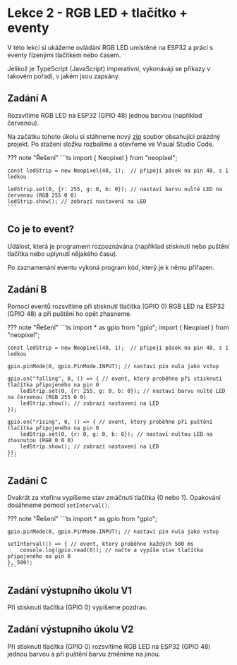 # Lekce 2 - RGB LED + tlačítko + eventy

V této lekci si ukážeme ovládání RGB LED umístěné na ESP32 a práci s eventy řízenými tlačítkem nebo časem. 

Jelikož je TypeScript (JavaScript) imperativní, vykonávájí se příkazy v takovém pořadí, v jakém jsou zapsány.

## Zadání A

Rozsvítíme RGB LED na ESP32 (GPIO 48) jednou barvou (například červenou). 

Na začátku tohoto úkolu si stáhneme nový [zip]() soubor obsahující prázdný projekt. Po stažení složku rozbalíme a otevřeme ve Visual Studio Code.

??? note "Řešení"
    ```ts 
    import { Neopixel } from "neopixel";

    const ledStrip = new Neopixel(48, 1);  // připojí pásek na pin 48, s 1 ledkou

    ledStrip.set(0, {r: 255, g: 0, b: 0}); // nastaví barvu nulté LED na červenou (RGB 255 0 0)
    ledStrip.show(); // zobrazí nastavení na LED
    ```

## Co je to event?

Událost, která je programem rozpoznávána (například stisknutí nebo puštění tlačítka nebo uplynutí nějakého času).

Po zaznamenání eventu vykoná program kód, který je k němu přiřazen.

## Zadání B

Pomocí eventů rozsvítíme při stisknutí tlačítka (GPIO 0) RGB LED na ESP32 (GPIO 48) a při puštění ho opět zhasneme.

??? note "Řešení"
    ```ts 
    import * as gpio from "gpio";
    import { Neopixel } from "neopixel";

    const ledStrip = new Neopixel(48, 1);  // připojí pásek na pin 48, s 1 ledkou

    gpio.pinMode(0, gpio.PinMode.INPUT); // nastaví pin nula jako vstup

    gpio.on("falling", 0, () => { // event, který proběhne při stisknutí tlačítka připojeného na pin 0
        ledStrip.set(0, {r: 255, g: 0, b: 0}); // nastaví barvu nulté LED na červenou (RGB 255 0 0)
        ledStrip.show(); // zobrazí nastavení na LED
    });

    gpio.on("rising", 0, () => { // event, který proběhne při puštění tlačítka připojeného na pin 0
        ledStrip.set(0, {r: 0, g: 0, b: 0}); // nastaví nultou LED na zhasnutou (RGB 0 0 0)
        ledStrip.show(); // zobrazí nastavení na LED
    });
    ```

## Zadání C

Dvakrát za vteřinu vypíšeme stav zmáčnutí tlačítka (0 nebo 1). Opakování dosáhneme pomocí `setInterval()`.

??? note "Řešení"
    ```ts
    import * as gpio from "gpio";

    gpio.pinMode(0, gpio.PinMode.INPUT); // nastaví pin nula jako vstup

    setInterval(() => { // event, který proběhne každých 500 ms
        console.log(gpio.read(0)); // načte a vypíše stav tlačítka připojeného na pin 0
    }, 500);
    ```

## Zadání výstupního úkolu V1

Při stisknutí tlačítka (GPIO 0) vypíšeme pozdrav.

## Zadání výstupního úkolu V2

Při stisknutí tlačítka (GPIO 0) rozsvítíme RGB LED na ESP32 (GPIO 48) jednou barvou a při puštění barvu změníme na jinou.

